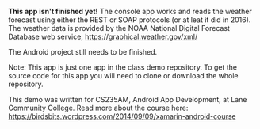 
__This app isn't finished yet!__
The console app works and reads the weather forecast using either the REST or SOAP protocols (or at leat it did in 2016).
The weather data is provided by the NOAA National Digital Forecast Database web service, https://graphical.weather.gov/xml/ 

The Android project still needs to be finished.

Note: This app is just one app in the class demo repository.
To get the source code for this app you will need to
clone or download the whole repository.

This demo was written for CS235AM, Android App Development, at Lane Community College.
Read more about the course here: https://birdsbits.wordpress.com/2014/09/09/xamarin-android-course
